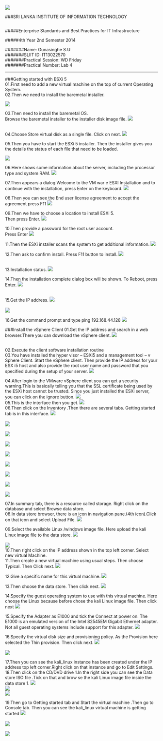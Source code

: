 ![](http://i.imgur.com/pm6WkXO.jpg)

###SRI LANKA INSTITUTE OF INFORMATION TECHNOLOGY
##  ##

#####Enterprise Standards and Best Practices for IT Infrastructure

#####4th Year 2nd Semester 2014

#######Name: Gunasinghe S.U <br>
#######SLIIT ID: IT13022570 <br>
#######Practical Session: WD Friday<br>
#######Practical Number: Lab 4

--------------------------------------------------------------------------------

###Getting started with ESXi 5<br>
01.First need to add a new virtual machine on the top of current Operating System.<br>
02.Then we need to install the baremetal installer. 

![](http://i.imgur.com/xT7Redd.png)<br>

03.Then need to install the baremetal OS.<br>
   Browse the baremetal installer to the installer disk image file.
![](http://i.imgur.com/5zQSoqN.png)<br><br>


04.Choose Store virtual disk as a single file. Click on next.
![](http://i.imgur.com/VQtdJ9U.png)<br>

05.Then you have to start the ESXi 5 installer. Then the installer gives you the details the status of each file that need to be loaded.

![](http://i.imgur.com/4qYDIzl.png)<br>

06.Here shows some information about the server, including the processor type and system RAM.
![](http://i.imgur.com/aYmyGNq.png)<br>

07.Then appears a dialog Welcome to the VM war e ESXI Installation and to continue with the installation, press Enter on the keyboard.
![](http://i.imgur.com/4uYM0yC.png)<br>

08.Then you can see the End user  license  agreement to accept the agreement press F11
![](http://i.imgur.com/6wvpZa1.png)<br>

09.Then we have to choose a location to install ESXi 5.<br>
Then press Enter. 
![](http://i.imgur.com/013SaH6.png)<br>

10.Then provide a password for the root user account.<br>
Press Enter
![](http://i.imgur.com/utLlHT7.png)<br>

11.Then the ESXi installer scans the system to get additional information. 
![](http://i.imgur.com/cGUhHJ6.png)<br>

12.Then ask to confirm install. Press F11 button to install.
![](http://i.imgur.com/V7jLMUf.png)<br><br>

13.Installation status.
![](http://i.imgur.com/V6M7WcM.png)<br> 

14.Then the installation complete dialog box will be shown. To Reboot, press Enter.
![](http://i.imgur.com/DitzCOp.png)<br><br>

15.Get the IP address.
![](http://i.imgur.com/tELxdZx.png)
<br><br>
![](http://i.imgur.com/GiOgwYa.png)<br>

16.Get the command prompt and type ping 192.168.44.128
![](http://i.imgur.com/UZKATGc.png)<br>

###Install  the  vSphere  Client
01.Get the IP address and search in a web browser.There you can download the vSphere client.
![](http://i.imgur.com/7occJbN.png)<br><br>

02.Execute the client software installation routine<br>
03.You have installed the hyper visor – ESXi5 and a management tool – v Sphere Client.
Start the vSphere client. Then provide the IP address for your ESX i5 host and also provide the root user name and password that you specified during the setup of your server.
![](http://i.imgur.com/uL7O8pq.png)<br>

04.After login to the VMware vSphere client you can get a security warning.This is basically telling you that the SSL certificate being used by the ESXi host cannot be trusted. Since you just installed the ESXi server, you can click on the ignore button.
![](http://i.imgur.com/aNILIV7.png)<br>
05.This is the interface then you get.
![](http://i.imgur.com/2ypgNER.png)<br>
06.Then click on the Inventory .Then there are several tabs. Getting started tab is in this interface.
![](http://i.imgur.com/fyIuQAC.png)<br><br>
![](http://i.imgur.com/t9r7NG4.png)
<br><br>
![](http://i.imgur.com/o2IwwF0.png)<br><br>
![](http://i.imgur.com/3Qe5YYM.png)
<br><br>
![](http://i.imgur.com/3fQghwb.png)<br><br>
![](http://i.imgur.com/Y0QNvJx.png)
<br><br>
![](http://i.imgur.com/R6v4MHc.png)
<br><br>
![](http://i.imgur.com/zuOqOYE.png)<br><br>
![](http://i.imgur.com/0Tk0Wh6.png)<br>

07.In summary tab, there is a resource called storage. Right click on the database and select Browse data store.
<br>
08.In data store browser, there is an icon in navigation pane.(4th icon).Click on that icon and select Upload File.
![](http://i.imgur.com/Uzjvdsq.png)<br>

09.Select the available Linux /windows image file. Here upload the kali Linux  image file to the data store.
![](http://i.imgur.com/FcSzcbJ.png)<br><br>
![](http://i.imgur.com/YxSnsJo.png)
<br>
10.Then right click on the IP address shown in the top left corner. Select new virtual Machine.<br>
11.Then create a new virtual machine using usual steps. Then choose Typical. Then Click next.
![](http://i.imgur.com/tm7S3Ti.png)<br>

12.Give a specific name for this virtual machine.
![](http://i.imgur.com/Qpub0EG.png)<br>

13.Then choose the data store. Then click next.
![](http://i.imgur.com/LvDIcH8.png)<br>

14.Specify the guest operating system to use with this virtual machine. Here choose the Linux because before chose the kali Linux image file. Then click next
![](http://i.imgur.com/nEt5StT.png)<br>

15.Specify the Adapter as E1000 and tick the Connect at power on. The E1000 is an emulated version of the Intel 82545EM Gigabit Ethernet adapter. Not all guest operating systems include support for this adapter.
![](http://i.imgur.com/yXd5uNl.png)<br>

16.Specify the virtual disk size and provisioning policy. As the Provision here selected the Thin provision. Then click next.
![](http://i.imgur.com/DiTfQnP.png)<br><br>
![](http://i.imgur.com/LJkTpSS.png)<br>

17.Then you can see the kali_linux instance has been created under the IP address top left corner.Right click on that instance and go to Edit Settings.<br>
18.Then click on the CD/DVD drive 1.In the right side you can see the Data store  ISO file .Tick on that and brow se the kali Linux image file  inside the data store 1.
![](http://i.imgur.com/5I7xJID.png)<br>
![](http://i.imgur.com/Z3M2zbW.png)<br>
![](http://i.imgur.com/pUYS1rR.png)<br>

19.Then go to Getting started tab and Start the  virtual machine .Then go to Console  tab. Then you can see the kali_linux  virtual machine is getting started
![](http://i.imgur.com/T47tCmS.png)<br><br>
![](http://i.imgur.com/YuJ7C3D.png)<br><br>
![](http://i.imgur.com/pct7Zaj.jpg)


